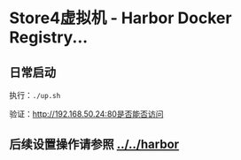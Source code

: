 # Store4虚拟机 - Harbor Docker Registry...

## 日常启动

  执行：`./up.sh`

  验证：http://192.168.50.24:80是否能否访问

## 后续设置操作请参照 [../../harbor](../../harbor)

